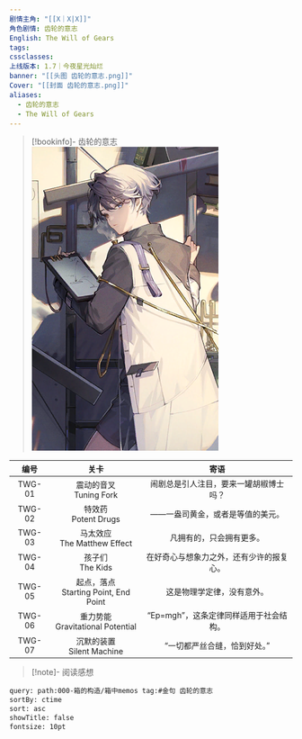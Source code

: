 ```yaml
---
剧情主角: "[[X｜X|X]]"
角色剧情: 齿轮的意志
English: The Will of Gears
tags: 
cssclasses: 
上线版本: 1.7｜今夜星光灿烂
banner: "[[头图 齿轮的意志.png]]"
Cover: "[[封面 齿轮的意志.png]]"
aliases:
  - 齿轮的意志
  - The Will of Gears
---
```

> [!bookinfo]- 齿轮的意志
> ![](assets/X·齿轮的意志.assets/封面%20齿轮的意志.png)
> 
|   编号   | 关卡  | 寄语 |
| :----: | :-: | :-: |
| TWG-01 | 震动的音叉<br/>Tuning Fork | 闹剧总是引人注目，要来一罐胡椒博士吗？ |
| TWG-02 | 特效药<br/>Potent Drugs | ——一盎司黄金，或者是等值的美元。 |
| TWG-03 | 马太效应<br/>The Matthew Effect | 凡拥有的，只会拥有更多。 |
| TWG-04 | 孩子们<br/>The Kids | 在好奇心与想象力之外，还有少许的报复心。 |
| TWG-05 | 起点，落点<br/>Starting Point, End Point | 这是物理学定律，没有意外。 |
| TWG-06 | 重力势能<br/>Gravitational Potential | “Ep=mgh”，这条定律同样适用于社会结构。 |
| TWG-07 | 沉默的装置<br/>Silent Machine | “一切都严丝合缝，恰到好处。” |

> [!note]- 阅读感想

~~~~note-gallery
query: path:000-箱的构造/箱中memos tag:#金句 齿轮的意志
sortBy: ctime
sort: asc
showTitle: false
fontsize: 10pt
~~~~
